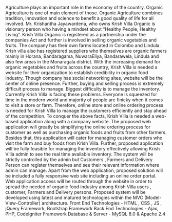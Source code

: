 

Agriculture plays an important role in the economy of the country. Organic Agriculture is 
one of main element of those. Organic Agriculture combines tradition, innovation and science to benefit a 
good quality of life for all involved. Mr. Krishantha Jayawardena, who owns Krish Villa Organic is 
visionary person who having a mindset about “Healthy People, Healthy Living”. Krish Villa Organic is 
registered as a partnership under the companies Act and further is involved in selling organic vegetables 
and fruits. The company has their own farms located in Colombo and Lindula. Krish villa also has registered 
suppliers who themselves are organic farmers mainly in Horana, Bandaragama, NuwaraEliya, 
Bandarawela, Lindula and also few areas in the Monaragala district. 
 With the increasing demand for organic vegetables and fruits across the country, Krish 
Villa is needed a website for their organization to establish credibility in organic food industry. Though 
company has social networking sites, website will be the center of online presence. Further, buying and 
selling process is extremely difficult process to manage. Biggest difficulty is to manage the inventory. 
Currently Krish Villa is facing these problems. Everyone is squeezed for time in the modern world and 
majority of people are finicky when it comes to visit a store or farm. Therefore, online store and online 
ordering process is needed for Krish Villa to manage the customers efficiently and stay ahead of the 
competition. 
 To conquer the above facts, Krish Villa is needed a web-based application along with a 
company website. The proposed web application will greatly be simplifying the online ordering process for 
customer as well as purchasing organic foods and fruits from other farmers. Besides that, this application
will cater for managing customer orders who visit the farm and buy foods from Krish Villa. Further, 
proposed application will be fully feasible for managing the inventory effectively allowing Krish Villa 
admin to see the real time available inventory. The system will be strictly controlled by the admin but 
Customers , Farmers and Delivery Person can register themselves and see their relevant information where 
admin can manage. Apart from the web application, proposed solution will be included a fully responsive 
web site including an online order portal. Web application access will be routed through the website in 
order to spread the needed of organic food industry among Krish Villa users , customer, Farmers and 
Delivery persons. 
Proposed system will be developed using latest and matured technologies within the MVC 
(Model-View-Controller) architecture.
Front End Technologies - HTML , CSS , JS , jQuery Framework, Bootstrap Framework
Back End Technologies - Ajax, PHP, CodeIgniter Framework
Database & Server - MySQL 8.0 & Apache 2.4
